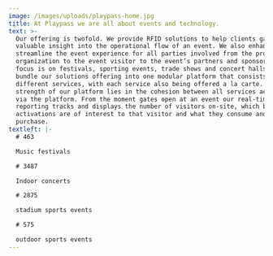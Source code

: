 ```yaml
---
image: /images/uploads/playpass-home.jpg
title: At Playpass we are all about events and technology.
text: >-
  Our offering is twofold. We provide RFID solutions to help clients gain
  valuable insight into the operational flow of an event. We also enhance and
  streamline the event experience for all parties involved from the promotional
  organization to the event visitor to the event’s partners and sponsors. Our
  focus is on festivals, sporting events, trade shows and concert halls. We
  bundle our solutions offering into one modular platform that consists of 4
  different services, with each service also being offered a la carte. The
  strength of our platform lies in the cohesion between all services achieved
  via the platform. From the moment gates open at an event our real-time
  reporting tracks and displays the number of visitors on-site, which brands and
  activations are of interest to that visitor and what they consume and
  purchase.
textleft: |-
  # 463

  Music festivals

  # 3487

  Indoor concerts

  # 2875

  stadium sports events

  # 575

  outdoor sports events
---
```


